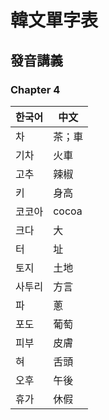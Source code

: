 # 韓文單字表

## 發音講義

### Chapter 4

한국어 | 中文
--- | ---
차 | 茶；車
기차 | 火車
고추 | 辣椒
키 | 身高
코코아 | cocoa
크다 | 大
터 | 址
토지 | 土地
사투리 | 方言
파 | 蔥
포도 | 葡萄
피부 | 皮膚
혀 | 舌頭
오후 | 午後
휴가 | 休假
